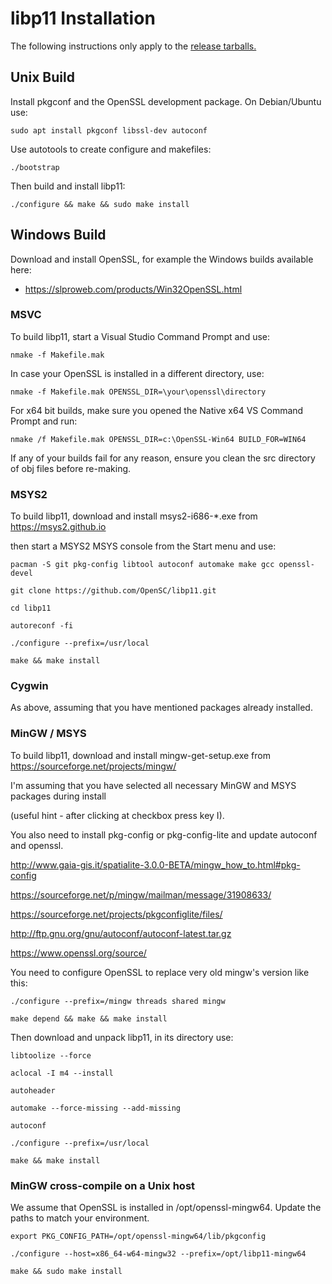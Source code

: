# libp11 Installation
The following instructions only apply to the [release tarballs.](https://github.com/OpenSC/libp11/releases)

## Unix Build

Install pkgconf and the OpenSSL development package.
On Debian/Ubuntu use:

    sudo apt install pkgconf libssl-dev autoconf
  
Use autotools to create configure and makefiles:

    ./bootstrap

Then build and install libp11:

    ./configure && make && sudo make install

## Windows Build

Download and install OpenSSL, for example the Windows builds available here:

* https://slproweb.com/products/Win32OpenSSL.html

### MSVC

To build libp11, start a Visual Studio Command Prompt and use:

    nmake -f Makefile.mak

In case your OpenSSL is installed in a different directory, use:

    nmake -f Makefile.mak OPENSSL_DIR=\your\openssl\directory

For x64 bit builds, make sure you opened the Native x64 VS Command Prompt and run:

    nmake /f Makefile.mak OPENSSL_DIR=c:\OpenSSL-Win64 BUILD_FOR=WIN64

If any of your builds fail for any reason, ensure you clean the src directory of obj files before re-making.

### MSYS2

To build libp11, download and install msys2-i686-*.exe from https://msys2.github.io

then start a MSYS2 MSYS console from the Start menu and use:

    pacman -S git pkg-config libtool autoconf automake make gcc openssl-devel

    git clone https://github.com/OpenSC/libp11.git

    cd libp11

    autoreconf -fi

    ./configure --prefix=/usr/local

    make && make install

### Cygwin

As above, assuming that you have mentioned packages already installed.

### MinGW / MSYS

To build libp11, download and install mingw-get-setup.exe from https://sourceforge.net/projects/mingw/

I'm assuming that you have selected all necessary MinGW and MSYS packages during install

(useful hint - after clicking at checkbox press key I).

You also need to install pkg-config or pkg-config-lite and update autoconf and openssl.

http://www.gaia-gis.it/spatialite-3.0.0-BETA/mingw_how_to.html#pkg-config

https://sourceforge.net/p/mingw/mailman/message/31908633/

https://sourceforge.net/projects/pkgconfiglite/files/

http://ftp.gnu.org/gnu/autoconf/autoconf-latest.tar.gz

https://www.openssl.org/source/

You need to configure OpenSSL to replace very old mingw's version like this:

    ./configure --prefix=/mingw threads shared mingw

    make depend && make && make install

Then download and unpack libp11, in its directory use:

    libtoolize --force

    aclocal -I m4 --install

    autoheader

    automake --force-missing --add-missing

    autoconf

    ./configure --prefix=/usr/local

    make && make install

### MinGW cross-compile on a Unix host

We assume that OpenSSL is installed in /opt/openssl-mingw64.
Update the paths to match your environment.

    export PKG_CONFIG_PATH=/opt/openssl-mingw64/lib/pkgconfig

    ./configure --host=x86_64-w64-mingw32 --prefix=/opt/libp11-mingw64

    make && sudo make install

